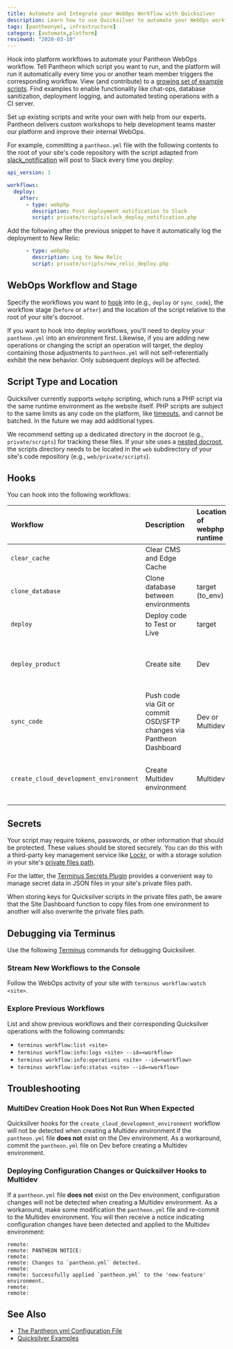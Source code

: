 ```yaml
---
title: Automate and Integrate your WebOps Workflow with Quicksilver
description: Learn how to use Quicksilver to automate your WebOps workflow.
tags: [pantheonyml, infrastructure]
category: [automate,platform]
reviewed: "2020-03-10"
---
```


Hook into platform workflows to automate your Pantheon WebOps workflow. Tell Pantheon which script you want to run, and the platform will run it automatically every time you or another team member triggers the corresponding workflow. View (and contribute) to a [growing set of example scripts](https://github.com/pantheon-systems/quicksilver-examples/). Find examples to enable functionality like chat-ops, database sanitization, deployment logging, and automated testing operations with a CI server.

<Enablement title="Quicksilver Cloud Hooks Training" link="https://pantheon.io/agencies/learn-pantheon?docs">

Set up existing scripts and write your own with help from our experts. Pantheon delivers custom workshops to help development teams master our platform and improve their internal WebOps.

</Enablement>

For example, committing a `pantheon.yml` file with the following contents to the root of your site's code repository with the script adapted from [slack_notification](https://github.com/pantheon-systems/quicksilver-examples/tree/master/slack_notification) will post to Slack every time you deploy:

```yaml:title=pantheon.yml
api_version: 1

workflows:
  deploy:
    after:
      - type: webphp
        description: Post deployment notification to Slack
        script: private/scripts/slack_deploy_notification.php
```

Add the following after the previous snippet to have it automatically log the deployment to New Relic:

```yaml:title=pantheon.yml
      - type: webphp
        description: Log to New Relic
        script: private/scripts/new_relic_deploy.php
```

## WebOps Workflow and Stage

Specify the workflows you want to [hook](#hooks) into (e.g., `deploy` or `sync_code`), the workflow stage (`before` or `after`) and the location of the script relative to the root of your site's docroot.

If you want to hook into deploy workflows, you'll need to deploy your `pantheon.yml` into an environment first. Likewise, if you are adding new operations or changing the script an operation will target, the deploy containing those adjustments to `pantheon.yml` will not self-referentially exhibit the new behavior. Only subsequent deploys will be affected.

## Script Type and Location

Quicksilver currently supports `webphp` scripting, which runs a PHP script via the same runtime environment as the website itself. PHP scripts are subject to the same limits as any code on the platform, like [timeouts](/timeouts), and cannot be batched. In the future we may add additional types.

We recommend setting up a dedicated directory in the docroot (e.g., `private/scripts`) for tracking these files. If your site uses a [nested docroot](/nested-docroot), the scripts directory needs to be located in the `web` subdirectory of your site's code repository (e.g., `web/private/scripts`).

## Hooks

You can hook into the following workflows:

| Workflow                               | Description                                                         | Location of webphp runtime | Notes                                       |
|:-------------------------------------- |:------------------------------------------------------------------- |:-------------------------- |:------------------------------------------- |
| `clear_cache`                          | Clear CMS and Edge Cache                                            |                            |                                             |
| `clone_database`                       | Clone database between environments                                 | target (to_env)            |                                             |
| `deploy`                               | Deploy code to Test or Live                                         | target                     |                                             |
| `deploy_product`                       | Create site                                                         | Dev                        | `after` stage valid, `before` stage invalid |
| `sync_code`                            | Push code via Git or commit OSD/SFTP changes via Pantheon Dashboard | Dev or Multidev            |                                             |
| `create_cloud_development_environment` | Create Multidev environment                                         | Multidev                   | `after` stage valid, `before` stage invalid |

## Secrets

Your script may require tokens, passwords, or other information that should be protected. These values should be stored securely. You can do this with a third-party key management service like [Lockr](/guides/lockr), or with a storage solution in your site's [private files path](/private-paths#private-path-for-files).

For the latter, the [Terminus Secrets Plugin](https://github.com/pantheon-systems/terminus-secrets-plugin) provides a convenient way to manage secret data in JSON files in your site's private files path.

<Alert type="info" title="Note">

When storing keys for Quicksilver scripts in the private files path, be aware that the Site Dashboard function to copy files from one environment to another will also overwrite the private files path.

</Alert>

## Debugging via Terminus

Use the following [Terminus](/terminus) commands for debugging Quicksilver.

### Stream New Workflows to the Console

Follow the WebOps activity of your site with `terminus workflow:watch <site>`.

### Explore Previous Workflows

List and show previous workflows and their corresponding Quicksilver operations with the following commands:

- `terminus workflow:list <site>`
- `terminus workflow:info:logs <site> --id=<workflow>`
- `terminus workflow:info:operations <site> --id=<workflow>`
- `terminus workflow:info:status <site> --id=<workflow>`

## Troubleshooting

### MultiDev Creation Hook Does Not Run When Expected

Quicksilver hooks for the `create_cloud_development_environment` workflow will not be detected when creating a Multidev environment if the `pantheon.yml` file **does not** exist on the Dev environment. As a workaround, commit the `pantheon.yml` file on Dev before creating a Multidev environment.

### Deploying Configuration Changes or Quicksilver Hooks to Multidev

If a `pantheon.yml` file **does not** exist on the Dev environment, configuration changes will not be detected when creating a Multidev environment. As a workaround, make some modification the `pantheon.yml` file and re-commit to the Multidev environment. You will then receive a notice indicating configuration changes have been detected and applied to the Multidev environment:

```none
remote:
remote: PANTHEON NOTICE:
remote:
remote: Changes to `pantheon.yml` detected.
remote:
remote: Successfully applied `pantheon.yml` to the 'new-feature' environment.
remote:
remote:
```

## See Also

- [The Pantheon.yml Configuration File](/pantheon-yml)
- [Quicksilver Examples](https://github.com/pantheon-systems/quicksilver-examples/)
